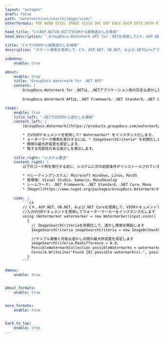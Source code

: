 ```yaml
---
layout: "autogen"
draft: false
path: "watermark/net/search/image/vssm/"
otherformats: PDF WORD EXCEL IMAGE VISIO DOC DOT DOCX DOCM DOTX DOTM RTF TXT XLSX XLSM XLTM XLT XLTX XLS XLSB XLAM SXC PPTX PPTM PPSX PPSM POTM POT POTX PPT PPS ODT BMP GIF JPEG JP2 PNG TIFF WEBP VSD VDX VSDX VSTX VSX VSSX VSDM VSTM VTX VDW VSS VST

head_title: "C＃ASP.NETVB.NETでVSSMから画像透かしを検索"
head_description: ".GroupDocs.Watermark API for .NETを使用してC＃、ASP.NET、VB.NET、および.NETCoreアプリケーション内のスマート検索機能を使用してVSSMドキュメントから画像透かしを検索するNETライブラリ."

title: "C＃でVSSMから画像透かしを検索"
description: "スマート検索を使用して、C＃、ASP.NET、VB.NET、および.NETCoreアプリケーション内のVSSMファイルから可能なすべての画像透かしを検索します。検索基準を定義し、ソースドキュメントのページ全体または特定のページから一致するすべての画像透かしを検索します."

submenu:
    enable: true

about:
    enable: true
    title: "GroupDocs.Watermark for .NET API"
    content: |
        GroupDocs.Watermark for .NETは、.NETアプリケーション用の完全な透かし管理ソリューションです。開発者は、次のような透かし操作操作をすばやく実行できます。すべての一般的なファイル形式のドキュメント内から、さまざまな種類の透かしを追加、編集、検索、および削除します。 PDF、Microsoft Word、Excel、PowerPoint、Visio、Eメール、画像形式など、さまざまなドキュメントのテキストと画像の透かしの操作をサポートしています。
        
        GroupDocs.Watermark APIは、.NET Framework、.NET Standard、.NET Core、Mono、Xamarinを含むすべての主要なオペレーティングシステムとプラットフォームで十分にサポートされています。

steps:
    enable: true
    title_left: ".NETでVSSMから透かしを検索"
    content_left: |
        [GroupDocs.Watermark](https://products.groupdocs.com/watermark/net/)を使用すると、.NET開発者は、いくつかの簡単な手順を実行することで、ドキュメント内から画像の透かしをインテリジェントに検索できます。

        * 力VSSMドキュメントを使用して* Watermarker* をインスタンス化します。
        * ォーターマーク検索を実行するには、* ImageSearchCriteria* を初期化します。
        * 像間の最大許容差を設定します。
        * 致する可能性のある透かしを表示します。
        
    title_right: "システム要求"
    content_right: |
        以下のコード例を実行する前に、システムに次の前提条件がインストールされていることを確認してください。

        * ペレーティングシステム: Microsoft Windows、Linux、MacOS
        * 発環境: Visual Studio、Xamarin、MonoDevelop
        * レームワーク: .NET Framework、.NET Standard、.NET Core、Mono
        * [Nuget](https://www.nuget.org/packages/GroupDocs.Watermark)から最新バージョンのGroupDocs.Watermarkfor.NETをダウンロードします。
        
    code: |
        ```cs
        // C＃、ASP.NET、VB.NET、および.NET Coreを使用して、VSSMドキュメントで可能なIMAGE透かしを検索します。
        //入力VSSMドキュメントを使用してウォーターマーカーをインスタンス化します
        using (Watermarker watermarker = new Watermarker(input.vssm))
          {
            // ImageSearchCriteriaを初期化して、透かし検索を開始します
            ImageSearchCriteria imageSearchCriteria = new ImageDctHashSearchCriteria(watermark.jpeg);

            //サンプル画像と可能な透かしの間の最大許容差を設定します
            imageSearchCriteria.MaxDifference = 0.9;
            PossibleWatermarkCollection possibleWatermarks = watermarker.Search(imageSearchCriteria);
            Console.WriteLine("Found {0} possible watermark(s).", possibleWatermarks.Count);
          }
        ```        

demos:
    enable: true
        

about_formats:
    enable: true


more_formats:
    enable: true


back_to_top:
    enable: true
---
```

